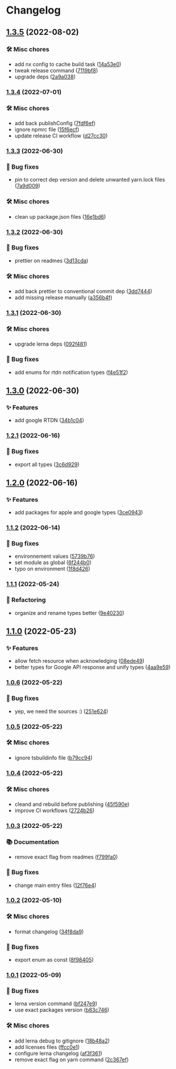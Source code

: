 # Changelog

## [1.3.5](https://github.com/jeremybarbet/iap/compare/v1.3.4...v1.3.5) (2022-08-02)

### 🛠️ Misc chores

- add nx config to cache build task ([14a53e0](https://github.com/jeremybarbet/iap/commit/14a53e059ea67fd06fcffc237a453476ff36125a))
- tweak release command ([7119bf8](https://github.com/jeremybarbet/iap/commit/7119bf84fddc33621c5ec423f7a11ad93bd03dd8))
- upgrade deps ([2a9a038](https://github.com/jeremybarbet/iap/commit/2a9a038ccaf454e684ff597ced99005874c4e853))

### [1.3.4](https://github.com/jeremybarbet/iap/compare/v1.3.3...v1.3.4) (2022-07-01)

### 🛠️ Misc chores

- add back publishConfig ([7fdf6ef](https://github.com/jeremybarbet/iap/commit/7fdf6eff50241f31e5c709bc33d200c299c22d73))
- ignore npmrc file ([15f6ecf](https://github.com/jeremybarbet/iap/commit/15f6ecf75934cabcb935e8d819ac9876d0144fdb))
- update release CI workflow ([d27cc30](https://github.com/jeremybarbet/iap/commit/d27cc30b467f11e8e19f07744cb979e7f58807b5))

### [1.3.3](https://github.com/jeremybarbet/iap/compare/v1.3.2...v1.3.3) (2022-06-30)

### 🐛 Bug fixes

- pin to correct dep version and delete unwanted yarn.lock files ([7a9d009](https://github.com/jeremybarbet/iap/commit/7a9d0091b3a39b6c1498dfc2d217836d950a0749))

### 🛠️ Misc chores

- clean up package.json files ([16e1bd6](https://github.com/jeremybarbet/iap/commit/16e1bd6119ba351319cf6a576e1427853f1b3123))

### [1.3.2](https://github.com/jeremybarbet/iap/compare/v1.3.1...v1.3.2) (2022-06-30)

### 🐛 Bug fixes

- prettier on readmes ([3d13cda](https://github.com/jeremybarbet/iap/commit/3d13cdafe1a6fd6d947fa6bbb453a6e05b063753))

### 🛠️ Misc chores

- add back prettier to conventional commit dep ([3dd7444](https://github.com/jeremybarbet/iap/commit/3dd7444ed99326bd8c2c973a136426d0e78cb0e0))
- add missing release manually ([a356b4f](https://github.com/jeremybarbet/iap/commit/a356b4f90c0ac5a21ba955bd3957fdca42c9fd0c))

### [1.3.1](https://github.com/jeremybarbet/iap/compare/v1.3.0...v1.3.1) (2022-06-30)

### 🛠️ Misc chores

- upgrade lerna deps ([092f481](https://github.com/jeremybarbet/iap/commit/092f481a5bd0e0c11605cf7b2e40f7575fb3fd80))

### 🐛 Bug fixes

- add enums for rtdn notification types ([f4e51f2](https://github.com/jeremybarbet/iap/commit/f4e51f2a2c73ac4eb2f2e0806bf30474720744e8))

## [1.3.0](https://github.com/jeremybarbet/iap/compare/v1.2.1...v1.3.0) (2022-06-30)

### ✨ Features

- add google RTDN ([34b1c04](https://github.com/jeremybarbet/iap/commit/34b1c044c4872c0f3c83bb6973f5b0a2f65f1839))

### [1.2.1](https://github.com/jeremybarbet/iap/compare/v1.2.0...v1.2.1) (2022-06-16)

### 🐛 Bug fixes

- export all types ([3c6d929](https://github.com/jeremybarbet/iap/commit/3c6d929c32b83a61e747b1c58135294dbc4b9faa))

## [1.2.0](https://github.com/jeremybarbet/iap/compare/v1.1.2...v1.2.0) (2022-06-16)

### ✨ Features

- add packages for apple and google types ([3ce0943](https://github.com/jeremybarbet/iap/commit/3ce0943aceadfe75465e21ec187078209dbd5668))

### [1.1.2](https://github.com/jeremybarbet/iap/compare/v1.1.1...v1.1.2) (2022-06-14)

### 🐛 Bug fixes

- environnement values ([5739b76](https://github.com/jeremybarbet/iap/commit/5739b76542c239392d2c159196bd724ca4ab52f6))
- set module as global ([6f244b0](https://github.com/jeremybarbet/iap/commit/6f244b07ef34f9ae084e3ca215129ad2f8291d6a))
- typo on environment ([1f8d426](https://github.com/jeremybarbet/iap/commit/1f8d426b7f6c8d60869021fa7724769ef7c480f2))

### [1.1.1](https://github.com/jeremybarbet/iap/compare/v1.1.0...v1.1.1) (2022-05-24)

### 🚧 Refactoring

- organize and rename types better ([9e40230](https://github.com/jeremybarbet/iap/commit/9e4023073d711a1b6c7991cc108d64e06baa623b))

## [1.1.0](https://github.com/jeremybarbet/iap/compare/v1.0.6...v1.1.0) (2022-05-23)

### ✨ Features

- allow fetch resource when acknowledging ([08ede49](https://github.com/jeremybarbet/iap/commit/08ede496d856d86afa17926016d299af1a9504fe))
- better types for Google API response and unify types ([4aa9e59](https://github.com/jeremybarbet/iap/commit/4aa9e5900e74755182c5678c2e782d42b8e2ddb3))

### [1.0.6](https://github.com/jeremybarbet/iap/compare/v1.0.5...v1.0.6) (2022-05-22)

### 🐛 Bug fixes

- yep, we need the sources :) ([251e624](https://github.com/jeremybarbet/iap/commit/251e6242be46bb9048ad8b4a35d97a5020a2a037))

### [1.0.5](https://github.com/jeremybarbet/iap/compare/v1.0.4...v1.0.5) (2022-05-22)

### 🛠️ Misc chores

- ignore tsbuildinfo file ([b79cc94](https://github.com/jeremybarbet/iap/commit/b79cc941c287068f7e20f85de72e1c3855d48f3d))

### [1.0.4](https://github.com/jeremybarbet/iap/compare/v1.0.3...v1.0.4) (2022-05-22)

### 🛠️ Misc chores

- cleand and rebuild before publishing ([45f590e](https://github.com/jeremybarbet/iap/commit/45f590ea6690b2bb9425023ba5146bbde2b274f8))
- improve CI workflows ([2724b26](https://github.com/jeremybarbet/iap/commit/2724b26df6079e9709eef1d4fd579d5bb2d6d1f8))

### [1.0.3](https://github.com/jeremybarbet/iap/compare/v1.0.2...v1.0.3) (2022-05-22)

### 📚 Documentation

- remove exact flag from readmes ([f799fa0](https://github.com/jeremybarbet/iap/commit/f799fa0da9862a4810b7b3ad63e6645943155a56))

### 🐛 Bug fixes

- change main entry files ([12f76e4](https://github.com/jeremybarbet/iap/commit/12f76e4e04a9d455d40561e88d88e982bf1f104b))

### [1.0.2](https://github.com/jeremybarbet/iap/compare/v1.0.1...v1.0.2) (2022-05-10)

### 🛠️ Misc chores

- format changelog ([34f8da9](https://github.com/jeremybarbet/iap/commit/34f8da91381d64550b03acc32547633fed9f4d15))

### 🐛 Bug fixes

- export enum as const ([8f98405](https://github.com/jeremybarbet/iap/commit/8f98405dbe3c54b33150d3201f84b3905c41bea0))

### [1.0.1](https://github.com/jeremybarbet/iap/compare/v1.0.0...v1.0.1) (2022-05-09)

### 🐛 Bug fixes

- lerna version command ([bf247e9](https://github.com/jeremybarbet/iap/commit/bf247e9610a87d7e1012eb68621a5c4bc32456e2))
- use exact packages version ([b83c746](https://github.com/jeremybarbet/iap/commit/b83c746f7e72b8e3ad92ade1121bf81c268fe8d6))

### 🛠️ Misc chores

- add lerna debug to gitignore ([18b48a2](https://github.com/jeremybarbet/iap/commit/18b48a231eb18101a2b0ef4f4fb0e9bea70592a6))
- add licenses files ([ffcc0e1](https://github.com/jeremybarbet/iap/commit/ffcc0e15125caeb6d65e1a84083fd5a6c27d603d))
- configure lerna changelog ([af3f361](https://github.com/jeremybarbet/iap/commit/af3f361ea1a452f50044046d5a0e32f6762c366c))
- remove exact flag on yarn command ([2c367ef](https://github.com/jeremybarbet/iap/commit/2c367ef0f10b2dd32960973819f156b608a0de5c))
